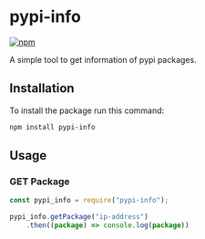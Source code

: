 # pypi-info

[![npm](https://img.shields.io/npm/v/pypi-info.svg)](https://www.npmjs.com/package/pypi-info)

A simple tool to get information of pypi packages.

## Installation
To install the package run this command:

```bash
npm install pypi-info
```

## Usage

### GET Package

```js
const pypi_info = require("pypi-info");

pypi_info.getPackage("ip-address")
    .then((package) => console.log(package))
```